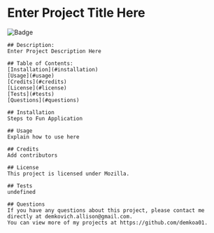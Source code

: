 # Enter Project Title Here
  ![Badge](https://img.shields.io/badge/License-Mozilla-blueviolet)

    ## Description: 
    Enter Project Description Here 

    ## Table of Contents:
    [Installation](#installation)
    [Usage](#usage)
    [Credits](#credits)
    [License](#license)
    [Tests](#tests)
    [Questions](#questions) 
    
    ## Installation
    Steps to Fun Application

    ## Usage
    Explain how to use here 

    ## Credits
    Add contributors 

    ## License
    This project is licensed under Mozilla. 

    ## Tests
    undefined 

    ## Questions
    If you have any questions about this project, please contact me directly at demkovich.allison@gmail.com. 
    You can view more of my projects at https://github.com/demkoa01.
